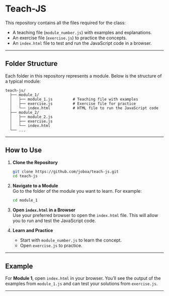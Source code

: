 # Teach-JS  

This repository contains all the files required for the class:  
- A teaching file (`module_number.js`) with examples and explanations.  
- An exercise file (`exercise.js`) to practice the concepts.  
- An `index.html` file to test and run the JavaScript code in a browser.  

---

## Folder Structure  

Each folder in this repository represents a module. Below is the structure of a typical module:  

```
teach-js/
  ├── module_1/
  │   ├── module_1.js         # Teaching file with examples
  │   ├── exercise.js         # Exercise file for practice
  │   └── index.html          # HTML file to run the JavaScript code
  ├── module_2/
  │   ├── module_2.js        
  │   ├── exercise.js        
  │   └── index.html         
  └── ...
```

---

## How to Use  

1. **Clone the Repository**  
   ```bash
   git clone https://github.com/joboa/teach-js.git
   cd teach-js
   ```

2. **Navigate to a Module**  
   Go to the folder of the module you want to learn. For example:  
   ```bash
   cd module_1
   ```

3. **Open `index.html` in a Browser**  
   Use your preferred browser to open the `index.html` file. This will allow you to run and test the JavaScript code.  

4. **Learn and Practice**  
   - Start with `module_number.js` to learn the concept.  
   - Open `exercise.js` to practice.  

---

## Example  

For **Module 1**, open `index.html` in your browser. You’ll see the output of the examples from `module_1.js` and can test your solutions from `exercise.js`.  

---